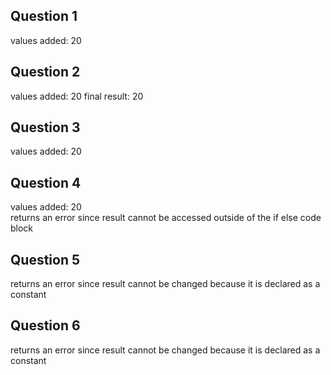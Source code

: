 ## Question 1
values added: 20

## Question 2
values added: 20
final result: 20

## Question 3
values added: 20

## Question 4
values added: 20  
returns an error since result cannot be accessed outside of the if else code block

## Question 5
returns an error since result cannot be changed because it is declared as a constant

## Question 6
returns an error since result cannot be changed because it is declared as a constant